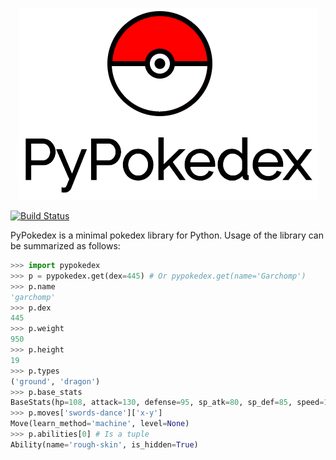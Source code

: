 <p align='center'>
    <img src='assets/logo.png'/>
</p>

[![Build Status](https://travis-ci.org/arnavb/pypokedex.svg?branch=master)](https://travis-ci.org/arnavb/pypokedex)

PyPokedex is a minimal pokedex library for Python. Usage of the library can be 
summarized as follows:

```python
>>> import pypokedex
>>> p = pypokedex.get(dex=445) # Or pypokedex.get(name='Garchomp')
>>> p.name
'garchomp'
>>> p.dex
445
>>> p.weight
950
>>> p.height
19
>>> p.types
('ground', 'dragon')
>>> p.base_stats
BaseStats(hp=108, attack=130, defense=95, sp_atk=80, sp_def=85, speed=102)
>>> p.moves['swords-dance']['x-y']
Move(learn_method='machine', level=None)
>>> p.abilities[0] # Is a tuple
Ability(name='rough-skin', is_hidden=True)
```
